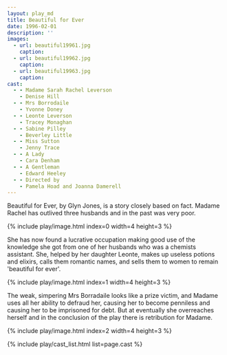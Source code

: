 ```yaml
---
layout: play_md
title: Beautiful for Ever
date: 1996-02-01
description: ''
images:
  - url: beautiful19961.jpg
    caption: 
  - url: beautiful19962.jpg
    caption: 
  - url: beautiful19963.jpg
    caption: 
cast:
  - - Madame Sarah Rachel Leverson      
    - Denise Hill
  - - Mrs Borrodaile      
    - Yvonne Doney
  - - Leonte Leverson      
    - Tracey Monaghan
  - - Sabine Pilley      
    - Beverley Little
  - - Miss Sutton      
    - Jenny Trace
  - - A Lady       
    - Cara Denham
  - - A Gentleman      
    - Edward Heeley
  - - Directed by      
    - Pamela Hoad and Joanna Damerell
---
```


Beautiful for Ever, by Glyn Jones, is a story closely based on fact. Madame Rachel has outlived three husbands and in the past was very poor.

{% include play/image.html index=0 width=4 height=3 %}

She has now found a lucrative occupation making good use of the knowledge she got from one of her husbands who was a chemists assistant. She, helped by her daughter Leonte, makes up useless potions and elixirs, calls them romantic names, and sells them to women to remain 'beautiful for ever'.

{% include play/image.html index=1 width=4 height=3 %}

The weak, simpering Mrs Borradaile looks like a prize victim, and Madame uses all her ability to defraud her, causing her to become penniless and causing her to be imprisoned for debt. But at eventually she overreaches herself and in the conclusion of the play there is retribution for Madame.

{% include play/image.html index=2 width=4 height=3 %}

{% include play/cast_list.html list=page.cast %}
